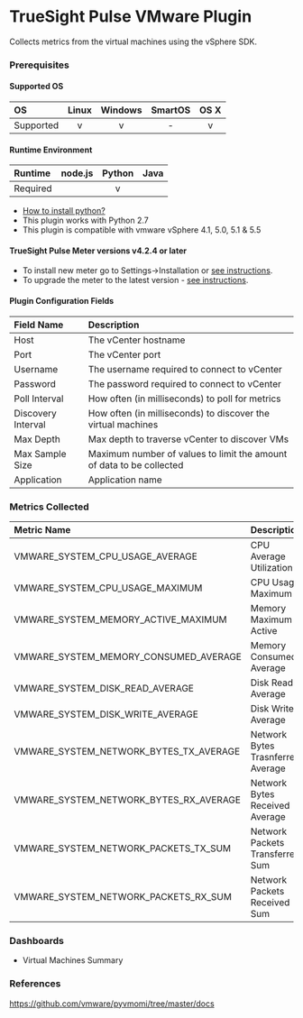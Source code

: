 TrueSight Pulse VMware Plugin
=============================

Collects metrics from the virtual machines using the vSphere SDK.

### Prerequisites

#### Supported OS

|     OS    | Linux | Windows | SmartOS | OS X |
|:----------|:-----:|:-------:|:-------:|:----:|
| Supported |   v   |    v    |    -    |  v   |

#### Runtime Environment

|  Runtime | node.js | Python | Java |
|:---------|:-------:|:------:|:----:|
| Required |         |    v   |      |

* [How to install python?](https://wiki.python.org/moin/BeginnersGuide/Download)
* This plugin works with Python 2.7
* This plugin is compatible with vmware vSphere	4.1, 5.0, 5.1 & 5.5

#### TrueSight Pulse Meter versions v4.2.4 or later

- To install new meter go to Settings->Installation or [see instructions](https://help.boundary.com/hc/en-us/sections/200634331-Installation).
- To upgrade the meter to the latest version - [see instructions](https://help.boundary.com/hc/en-us/articles/201573102-Upgrading-the-Boundary-Meter).

#### Plugin Configuration Fields

|Field Name        |Description                                                          |
|:-----------------|:--------------------------------------------------------------------|
|Host              |The vCenter hostname                                                 |
|Port              |The vCenter port                                                     |
|Username          |The username required to connect to vCenter                          |
|Password          |The password required to connect to vCenter                          |
|Poll Interval     |How often (in milliseconds) to poll for metrics                      |
|Discovery Interval|How often (in milliseconds) to discover the virtual machines         |
|Max Depth         |Max depth to traverse vCenter to discover VMs                        |
|Max Sample Size   |Maximum number of values to limit the amount of data to be collected |
|Application       |Application name                                                     |

### Metrics Collected

|Metric Name                           |Description                                    |
|:-------------------------------------|:----------------------------------------------|
|VMWARE_SYSTEM_CPU_USAGE_AVERAGE       |CPU Average Utilization                        |
|VMWARE_SYSTEM_CPU_USAGE_MAXIMUM       |CPU Usage Maximum                              |
|VMWARE_SYSTEM_MEMORY_ACTIVE_MAXIMUM   |Memory Maximum Active                          |
|VMWARE_SYSTEM_MEMORY_CONSUMED_AVERAGE |Memory Consumed Average                        |
|VMWARE_SYSTEM_DISK_READ_AVERAGE       |Disk Read Average                              |
|VMWARE_SYSTEM_DISK_WRITE_AVERAGE      |Disk Write Average                             |
|VMWARE_SYSTEM_NETWORK_BYTES_TX_AVERAGE|Network Bytes Trasnferred Average              |
|VMWARE_SYSTEM_NETWORK_BYTES_RX_AVERAGE|Network Bytes Received Average                 |
|VMWARE_SYSTEM_NETWORK_PACKETS_TX_SUM  |Network Packets Transferred Sum                |
|VMWARE_SYSTEM_NETWORK_PACKETS_RX_SUM  |Network Packets Received Sum                   | 

### Dashboards

- Virtual Machines Summary

### References

https://github.com/vmware/pyvmomi/tree/master/docs


